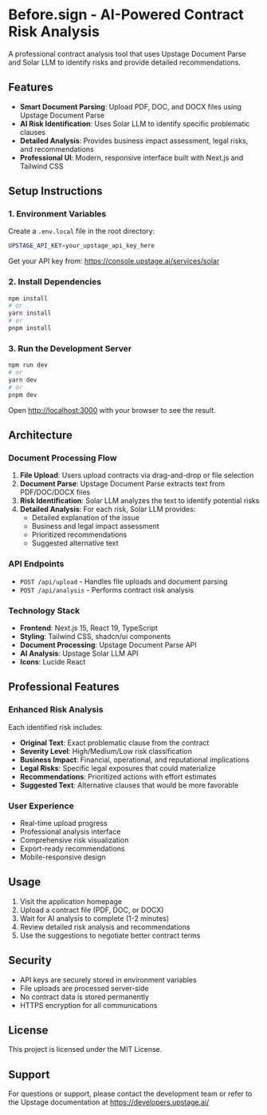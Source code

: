 # Before.sign - AI-Powered Contract Risk Analysis

A professional contract analysis tool that uses Upstage Document Parse and Solar LLM to identify risks and provide detailed recommendations.

## Features

- **Smart Document Parsing**: Upload PDF, DOC, and DOCX files using Upstage Document Parse
- **AI Risk Identification**: Uses Solar LLM to identify specific problematic clauses
- **Detailed Analysis**: Provides business impact assessment, legal risks, and recommendations
- **Professional UI**: Modern, responsive interface built with Next.js and Tailwind CSS

## Setup Instructions

### 1. Environment Variables

Create a `.env.local` file in the root directory:

```bash
UPSTAGE_API_KEY=your_upstage_api_key_here
```

Get your API key from: https://console.upstage.ai/services/solar

### 2. Install Dependencies

```bash
npm install
# or
yarn install
# or
pnpm install
```

### 3. Run the Development Server

```bash
npm run dev
# or
yarn dev
# or
pnpm dev
```

Open [http://localhost:3000](http://localhost:3000) with your browser to see the result.

## Architecture

### Document Processing Flow

1. **File Upload**: Users upload contracts via drag-and-drop or file selection
2. **Document Parse**: Upstage Document Parse extracts text from PDF/DOC/DOCX files
3. **Risk Identification**: Solar LLM analyzes the text to identify potential risks
4. **Detailed Analysis**: For each risk, Solar LLM provides:
   - Detailed explanation of the issue
   - Business and legal impact assessment
   - Prioritized recommendations
   - Suggested alternative text

### API Endpoints

- `POST /api/upload` - Handles file uploads and document parsing
- `POST /api/analysis` - Performs contract risk analysis

### Technology Stack

- **Frontend**: Next.js 15, React 19, TypeScript
- **Styling**: Tailwind CSS, shadcn/ui components
- **Document Processing**: Upstage Document Parse API
- **AI Analysis**: Upstage Solar LLM API
- **Icons**: Lucide React

## Professional Features

### Enhanced Risk Analysis

Each identified risk includes:

- **Original Text**: Exact problematic clause from the contract
- **Severity Level**: High/Medium/Low risk classification
- **Business Impact**: Financial, operational, and reputational implications
- **Legal Risks**: Specific legal exposures that could materialize
- **Recommendations**: Prioritized actions with effort estimates
- **Suggested Text**: Alternative clauses that would be more favorable

### User Experience

- Real-time upload progress
- Professional analysis interface
- Comprehensive risk visualization
- Export-ready recommendations
- Mobile-responsive design

## Usage

1. Visit the application homepage
2. Upload a contract file (PDF, DOC, or DOCX)
3. Wait for AI analysis to complete (1-2 minutes)
4. Review detailed risk analysis and recommendations
5. Use the suggestions to negotiate better contract terms

## Security

- API keys are securely stored in environment variables
- File uploads are processed server-side
- No contract data is stored permanently
- HTTPS encryption for all communications

## License

This project is licensed under the MIT License.

## Support

For questions or support, please contact the development team or refer to the Upstage documentation at https://developers.upstage.ai/ 
